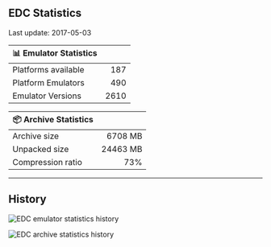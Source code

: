 ## EDC Statistics

Last update: 2017-05-03

| :bar_chart: Emulator Statistics | |
|:-----|------:|
| Platforms available | 187 |
| Platform Emulators | 490 |
| Emulator Versions  | 2610 |

| :package: Archive Statistics | |
|:-----|------:|
| Archive size | 6708 MB |
| Unpacked size | 24463 MB |
| Compression ratio | 73% |
***
## History
![](https://github.com/PhoenixInteractiveNL/emuDownloadCenter/wiki/images_statistics/edc_statistics_emulators.png "EDC emulator statistics history")

![](https://github.com/PhoenixInteractiveNL/emuDownloadCenter/wiki/images_statistics/edc_statistics_archive.png "EDC archive statistics history")
